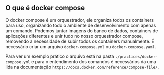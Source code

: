 ## O que é docker compose

O docker compose é um orquestrador, ele organiza todos os containers para uso, organizando todo o ambiente de desenvolvimento com apenas um comando. Podemos juntar imagens do banco de dados, containers de aplicações diferentes e unir tudo no nosso orquestrador compose, removendo a necessidade de subir todos os containers manualmente.
É necessário criar um arquivo `docker-compose.yml` ou `docker-compose.yaml`.

Para ver um exemplo prático o arquivo está na pasta `./practices/docker-compose.yml` e para o entendimento dos comandos é necessários da uma lida na documentação `https://docs.docker.com/reference/compose-file/`.